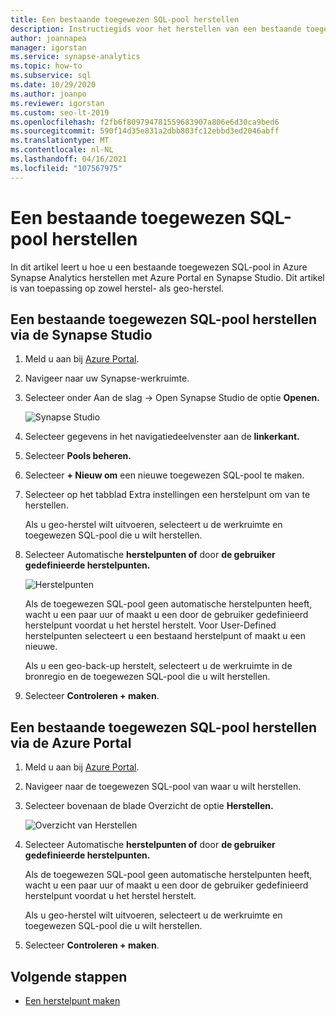 ```yaml
---
title: Een bestaande toegewezen SQL-pool herstellen
description: Instructiegids voor het herstellen van een bestaande toegewezen SQL-pool.
author: joannapea
manager: igorstan
ms.service: synapse-analytics
ms.topic: how-to
ms.subservice: sql
ms.date: 10/29/2020
ms.author: joanpo
ms.reviewer: igorstan
ms.custom: seo-lt-2019
ms.openlocfilehash: f2fb6f809794781559683907a806e6d30ca9bed6
ms.sourcegitcommit: 590f14d35e831a2dbb803fc12ebbd3ed2046abff
ms.translationtype: MT
ms.contentlocale: nl-NL
ms.lasthandoff: 04/16/2021
ms.locfileid: "107567975"
---
```

# <a name="restore-an-existing-dedicated-sql-pool"></a>Een bestaande toegewezen SQL-pool herstellen

In dit artikel leert u hoe u een bestaande toegewezen SQL-pool in Azure Synapse Analytics herstellen met Azure Portal en Synapse Studio. Dit artikel is van toepassing op zowel herstel- als geo-herstel. 

## <a name="restore-an-existing-dedicated-sql-pool-through-the-synapse-studio"></a>Een bestaande toegewezen SQL-pool herstellen via de Synapse Studio

1. Meld u aan bij [Azure Portal](https://portal.azure.com/).
2. Navigeer naar uw Synapse-werkruimte. 
3. Selecteer onder Aan de slag -> Open Synapse Studio de optie **Openen.**

    ![ Synapse Studio](../media/sql-pools/open-synapse-studio.png)
4. Selecteer gegevens in het navigatiedeelvenster aan de **linkerkant.**
5. Selecteer **Pools beheren.** 
6. Selecteer **+ Nieuw om** een nieuwe toegewezen SQL-pool te maken. 
7. Selecteer op het tabblad Extra instellingen een herstelpunt om van te herstellen. 

    Als u geo-herstel wilt uitvoeren, selecteert u de werkruimte en toegewezen SQL-pool die u wilt herstellen. 

8. Selecteer Automatische **herstelpunten of** door **de gebruiker gedefinieerde herstelpunten.** 

    ![Herstelpunten](../media/sql-pools/restore-point.PNG)

    Als de toegewezen SQL-pool geen automatische herstelpunten heeft, wacht u een paar uur of maakt u een door de gebruiker gedefinieerd herstelpunt voordat u het herstel herstelt. Voor User-Defined herstelpunten selecteert u een bestaand herstelpunt of maakt u een nieuwe.

    Als u een geo-back-up herstelt, selecteert u de werkruimte in de bronregio en de toegewezen SQL-pool die u wilt herstellen. 

9. Selecteer **Controleren + maken**.

## <a name="restore-an-existing-dedicated-sql-pool-through-the-azure-portal"></a>Een bestaande toegewezen SQL-pool herstellen via de Azure Portal

1. Meld u aan bij [Azure Portal](https://portal.azure.com/).
2. Navigeer naar de toegewezen SQL-pool van waar u wilt herstellen.
3. Selecteer bovenaan de blade Overzicht de optie **Herstellen.**

    ![ Overzicht van Herstellen](../media/sql-pools/restore-sqlpool-01.png)

4. Selecteer Automatische **herstelpunten of** door **de gebruiker gedefinieerde herstelpunten.** 

    Als de toegewezen SQL-pool geen automatische herstelpunten heeft, wacht u een paar uur of maakt u een door de gebruiker gedefinieerd herstelpunt voordat u het herstel herstelt. 

    Als u geo-herstel wilt uitvoeren, selecteert u de werkruimte en toegewezen SQL-pool die u wilt herstellen. 

5. Selecteer **Controleren + maken**.

## <a name="next-steps"></a>Volgende stappen

- [Een herstelpunt maken](sqlpool-create-restore-point.md)
